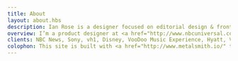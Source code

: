 ```yaml
---
title: About
layout: about.hbs
description: Ian Rose is a designer focused on editorial design & front-end architecture living in New York City.
overview: I’m a product designer at <a href="http://www.nbcuniversal.com/business/nbc-news" title="NBCUniversal News Group" target="_blank" rel="external">NBC News Digital Group</a>. I take pride in designing and building clean, accessible, creative interactive media. I get pumped about <abbr title="Cascading Style Sheets">CSS</abbr> , <abbr title="Hyper Text Markup Language">HTML</abbr> , typography, mobile development, responsive web design, and the idea that people use the things that I create. Before NBC News I worked in New Orleans at the design studio <a href="http://thinkabig.com/" title="Thinka" target="_blank" rel="external">Thinka</a> and before that the ad agency <a href="http://z-comm.com/" title="z-comm.com" target="_blank" rel="external">Zehnder Communications</a>. I’m also the creator of <a href="http://typesettings.io/" title="typesettings.io" target="_blank" rel="external">Typesettings</a>, <a href="https://github.com/ianrose/gridsettings" title="GitHub" target="_blank" rel="external">Gridsettings</a> and <a href="https://github.com/ianrose/storysettings" title="GitHub" target="_blank" rel="external">Storysettings</a>.
clients: NBC News, Sony, vh1, Disney, VooDoo Music Experience, Hyatt, Visit Baton Rouge, Louisiana Charter Schools
colophon: This site is built with <a href="http://www.metalsmith.io/" title="metalsmith.io" target="_blank" rel="external">Metalsmith</a>, <a href="http://sass-lang.com/" title="Sass-lang.com" target="_blank" rel="external">Sass</a>, <a href="https://developer.mozilla.org/en-US/docs/Web/Guide/CSS/Flexible_boxes" title="MDN" target="_blank" rel="external">CSS Flexbox</a> and hosted on <a href="https://www.netlify.com/" title="Host" target="_blank" rel="external">Netlify</a>. Also, thanks to <a href="http://bradoyler.com" title="bradoyler.com" target="_blank" rel="external">Brad Oyler</a> for all his help.
---
```

